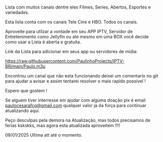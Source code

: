 Lista com muitos canais dentre eles Filmes, Series, Abertos, Esportes e variedades.

Esta lista conta com os canais Tele Cine e HBO. Todos os canais.

Aproveite para utilzar a vontade em seu APP IPTV, Servidor de Entretenimento como Jellyfin ou ate mesmo em uma BOX você decide como usar a Lista é aberta e gratuita. 


Link da Lista para adicionar em seus app ou servidores de midia:

https://raw.githubusercontent.com/PaulinhoProjects/IPTV-BR/main/Paulo.m3u

Encontrou um canal que não esta funcionando deixei um comentario no git para ajudar a avisar e assim tentarei resolver o mais rapido possivel !

Espero que gostem !

Se alguem tiver interresse em ajudar com alguma doação pix é email paulocesarafcg@gmail.com qualquer valor ja da força para continuar atualizando aqui.  

Peço desculpas pela demora na Atualização, mas todos precisamos de ferias kskskks, mas agora esta atualizada aproveitem !!!!


09/01/2025 Ultima att até o momento.
